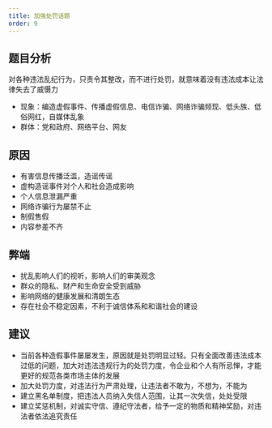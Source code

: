 ```yaml
---
title: 加强处罚话题
order: 9
---
```


## 题目分析
对各种违法乱纪行为，只责令其整改，而不进行处罚，就意味着没有违法成本让法律失去了威慑力
  - 现象：编造虚假事件、传播虚假信息、电信诈骗、网络诈骗频现、低头族、低俗网红，自媒体乱象
  - 群体：党和政府、网络平台、网友
## 原因

  - 有害信息传播泛滥，造谣传谣
  - 虚构造谣事件对个人和社会造成影响
  - 个人信息泄漏严重
  - 网络诈骗行为屡禁不止
  - 制假售假
  - 内容参差不齐


## 弊端

  - 扰乱影响人们的视听，影响人们的审美观念
  - 群众的隐私、财产和生命安全受到威胁
  - 影响网络的健康发展和清朗生态
  - 存在社会不稳定因素，不利于诚信体系和和谐社会的建设

## 建议

  - 当前各种造假事件屡屡发生，原因就是处罚明显过轻。只有全面改善违法成本过低的问题，加大对违法违规行为的处罚力度，令企业和个人有所忌惮，才能更好的规范各类市场主体的发展
  - 加大处罚力度，对违法行为严肃处理，让违法者不敢为，不想为，不能为
  - 建立黑名单制度，把违法人员纳入失信人范围，让其一次失信，处处受限
  - 建立奖惩机制，对诚实守信、遵纪守法者，给予一定的物质和精神奖励，对违法者依法追究责任
